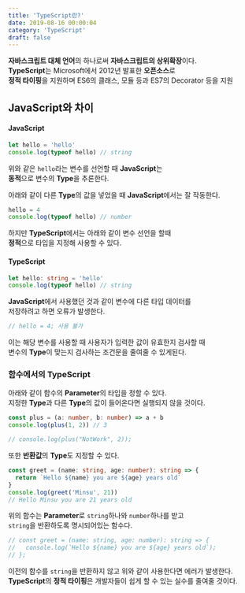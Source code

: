 ```yaml
---
title: 'TypeScript란?'
date: 2019-08-16 00:00:04
category: 'TypeScript'
draft: false
---
```


**자바스크립트 대체 언어**의 하나로써 **자바스크립트의 상위확장**이다.<br/>
**TypeScript**는 Microsoft에서 2012년 발표한 **오픈소스**로<br/>
**정적 타이핑**을 지원하며 ES6의 클래스, 모듈 등과 ES7의 Decorator 등을 지원<br/>

## JavaScript와 차이

#### JavaScript

```javascript
let hello = 'hello'
console.log(typeof hello) // string
```

위와 같은 `hello`라는 변수를 선언할 때 **JavaScript**는<br/>
**동적**으로 변수의 **Type**을 추론한다.<br/>

아래와 같이 다른 **Type**의 값을 넣었을 때 **JavaScript**에서는 잘 작동한다.<br/>

```javascript
hello = 4
console.log(typeof hello) // number
```

하지만 **TypeScript**에서는 아래와 같이 변수 선언을 할때<br/>
**정적**으로 타입을 지정해 사용할 수 있다.<br/>

#### TypeScript

```typescript
let hello: string = 'hello'
console.log(typeof hello) // string
```

**JavaScript**에서 사용했던 것과 같이 변수에 다른 타입 데이터를<br/>
저장하려고 하면 오류가 발생한다.<br/>

```typescript
// hello = 4; 사용 불가
```

이는 해당 변수를 사용할 때 사용자가 입력한 값이 유효한지 검사할 때<br>
변수의 **Type**이 맞는지 검사하는 조건문을 줄여줄 수 있게된다.<br/>

### 함수에서의 TypeScript

아래와 같이 함수의 **Parameter**의 타입을 정할 수 있다.<br/>
지정한 **Type**과 다른 **Type**의 값이 들어온다면 실행되지 않을 것이다.<br/>

```typescript
const plus = (a: number, b: number) => a + b
console.log(plus(1, 2)) // 3

// console.log(plus("NotWork", 2));
```

또한 **반환값**의 **Type**도 지정할 수 있다.<br/>

```typescript
const greet = (name: string, age: number): string => {
  return `Hello ${name} you are ${age} years old`
}
console.log(greet('Minsu', 21))
// Hello Minsu you are 21 years old
```

위의 함수는 **Parameter**로 `string`하나와 `number`하나를 받고<br/>
`string`을 반환하도록 명시되어있는 함수다.<br/>

```typescript
// const greet = (name: string, age: number): string => {
//   console.log(`Hello ${name} you are ${age} years old`);
// };
```

이전의 함수를 `string`을 반환하지 않고 위와 같이 사용한다면 에러가 발생한다.<br/>
**TypeScript**의 **정적 타이핑**은 개발자들이 쉽게 할 수 있는 실수를 줄여줄 것이다.

